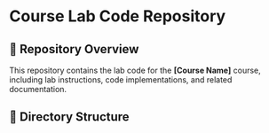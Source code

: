 # Course Lab Code Repository

## 📌 Repository Overview
This repository contains the lab code for the **[Course Name]** course, including lab instructions, code implementations, and related documentation.

## 📁 Directory Structure
